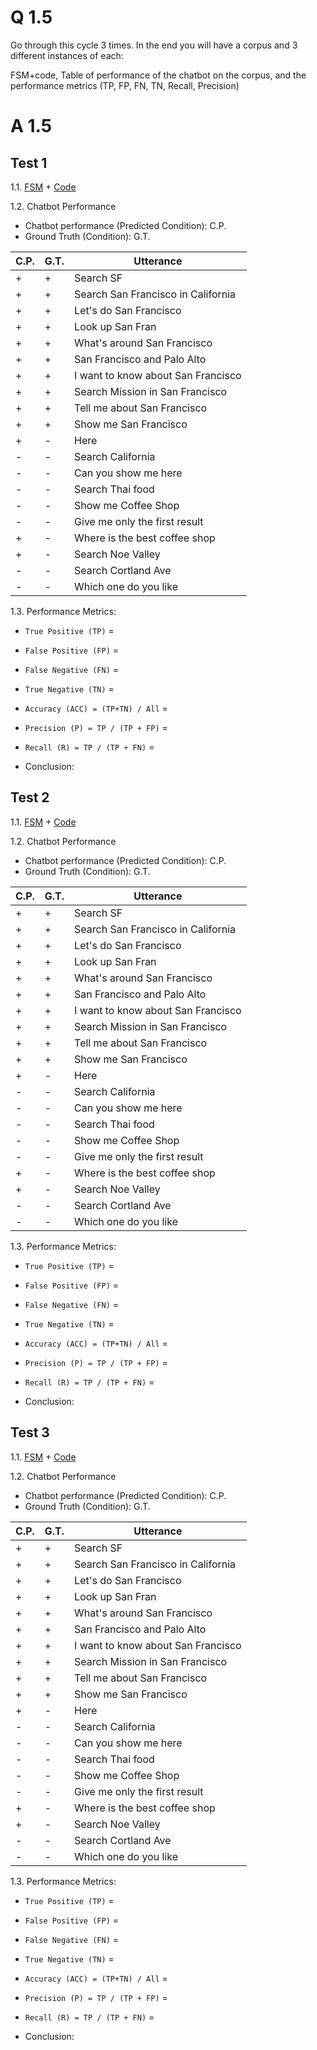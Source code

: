 # Q 1.5

Go through this cycle 3 times. In the end you will have a corpus and 3 different instances of each:

FSM+code, Table of performance of the chatbot on the corpus, and the performance metrics (TP, FP, FN, TN, Recall, Precision)


# A 1.5

## Test 1

1.1. [FSM](#) + [Code](#)

1.2. Chatbot Performance

- Chatbot performance (Predicted Condition): C.P.
- Ground Truth (Condition): G.T.



C.P.| G.T.|    Utterance     |
----|-----|------------------|
+|+| Search SF   |
+|+| Search San Francisco in California   |
+|+| Let's do San Francisco        |
+|+| Look up San Fran   |
+|+| What's around San Francisco  |
+|+| San Francisco and Palo Alto   |
+|+| I want to know about San Francisco         |
+|+| Search Mission in San Francisco   |
+|+| Tell me about San Francisco   |
+|+| Show me San Francisco        |
+|-| Here   |
-|-| Search California    |
-|-| Can you show me here  |
-|-| Search Thai food   |
-|-| Show me Coffee Shop        |
-|-| Give me only the first result   |
+|-| Where is the best coffee shop   |
+|-| Search Noe Valley         |
-|-| Search Cortland Ave   |
-|-| Which one do you like         |


1.3. Performance Metrics:

- `True Positive (TP)` = 
- `False Positive (FP)` = 
- `False Negative (FN)` = 
- `True Negative (TN)` = 
- `Accuracy (ACC) = (TP+TN) / All` = 
- `Precision (P) = TP / (TP + FP)` = 
- `Recall (R) = TP / (TP + FN)` = 

- Conclusion: 



## Test 2

1.1. [FSM](#) + [Code](#)

1.2. Chatbot Performance

- Chatbot performance (Predicted Condition): C.P.
- Ground Truth (Condition): G.T.



C.P.| G.T.|    Utterance     |
----|-----|------------------|
+|+| Search SF   |
+|+| Search San Francisco in California   |
+|+| Let's do San Francisco        |
+|+| Look up San Fran   |
+|+| What's around San Francisco  |
+|+| San Francisco and Palo Alto   |
+|+| I want to know about San Francisco         |
+|+| Search Mission in San Francisco   |
+|+| Tell me about San Francisco   |
+|+| Show me San Francisco        |
+|-| Here   |
-|-| Search California    |
-|-| Can you show me here  |
-|-| Search Thai food   |
-|-| Show me Coffee Shop        |
-|-| Give me only the first result   |
+|-| Where is the best coffee shop   |
+|-| Search Noe Valley         |
-|-| Search Cortland Ave   |
-|-| Which one do you like         |


1.3. Performance Metrics:

- `True Positive (TP)` = 
- `False Positive (FP)` = 
- `False Negative (FN)` = 
- `True Negative (TN)` = 
- `Accuracy (ACC) = (TP+TN) / All` = 
- `Precision (P) = TP / (TP + FP)` = 
- `Recall (R) = TP / (TP + FN)` = 

- Conclusion: 




## Test 3

1.1. [FSM](#) + [Code](#)

1.2. Chatbot Performance

- Chatbot performance (Predicted Condition): C.P.
- Ground Truth (Condition): G.T.



C.P.| G.T.|    Utterance     |
----|-----|------------------|
+|+| Search SF   |
+|+| Search San Francisco in California   |
+|+| Let's do San Francisco        |
+|+| Look up San Fran   |
+|+| What's around San Francisco  |
+|+| San Francisco and Palo Alto   |
+|+| I want to know about San Francisco         |
+|+| Search Mission in San Francisco   |
+|+| Tell me about San Francisco   |
+|+| Show me San Francisco        |
+|-| Here   |
-|-| Search California    |
-|-| Can you show me here  |
-|-| Search Thai food   |
-|-| Show me Coffee Shop        |
-|-| Give me only the first result   |
+|-| Where is the best coffee shop   |
+|-| Search Noe Valley         |
-|-| Search Cortland Ave   |
-|-| Which one do you like         |


1.3. Performance Metrics:

- `True Positive (TP)` = 
- `False Positive (FP)` = 
- `False Negative (FN)` = 
- `True Negative (TN)` = 
- `Accuracy (ACC) = (TP+TN) / All` = 
- `Precision (P) = TP / (TP + FP)` = 
- `Recall (R) = TP / (TP + FN)` = 

- Conclusion: 
